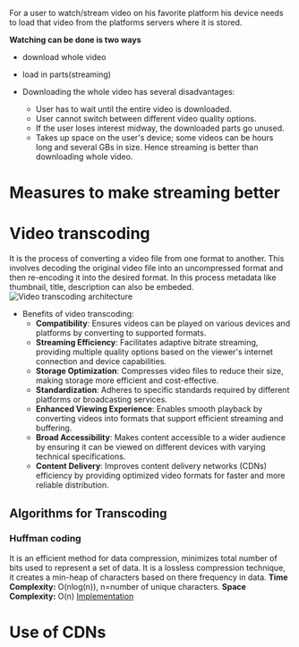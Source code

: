 <!-- # Loading Video -->

For a user to watch/stream video on his favorite platform his device needs to load that video from the platforms servers where it is stored.

**Watching can be done is two ways**

- download whole video
- load in parts(streaming)

- Downloading the whole video has several disadvantages:
  - User has to wait until the entire video is downloaded.
  - User cannot switch between different video quality options.
  - If the user loses interest midway, the downloaded parts go unused.
  - Takes up space on the user's device; some videos can be hours long and several GBs in size.
    Hence streaming is better than downloading whole video.

# Measures to make streaming better

# Video transcoding

<!-- cisco code -->
<!-- https://github.com/cisco/openh264?tab=readme-ov-file -->

It is the process of converting a video file from one format to another. This involves decoding the original video file into an uncompressed format and then re-encoding it into the desired format. In this process metadata like thumbnail, title, description can also be embeded.
![Video transcoding architecture](https://www.researchgate.net/publication/257879554/figure/fig2/AS:267897603883015@1440883174034/Architecture-of-video-transcoding.png)

- Benefits of video transcoding:
  - **Compatibility**: Ensures videos can be played on various devices and platforms by converting to supported formats.
  - **Streaming Efficiency**: Facilitates adaptive bitrate streaming, providing multiple quality options based on the viewer's internet connection and device capabilities.
  - **Storage Optimization**: Compresses video files to reduce their size, making storage more efficient and cost-effective.
  - **Standardization**: Adheres to specific standards required by different platforms or broadcasting services.
  - **Enhanced Viewing Experience**: Enables smooth playback by converting videos into formats that support efficient streaming and buffering.
  - **Broad Accessibility**: Makes content accessible to a wider audience by ensuring it can be viewed on different devices with varying technical specifications.
  - **Content Delivery**: Improves content delivery networks (CDNs) efficiency by providing optimized video formats for faster and more reliable distribution.

## Algorithms for Transcoding

### Huffman coding

It is an efficient method for data compression, minimizes total number of bits used to represent a set of data. It is a lossless compression technique, it creates a min-heap of characters based on there frequency in data.
**Time Complexity:** O(nlog(n)), n=number of unique characters.
**Space Complexity:** O(n)
[Implementation](https://github.com/VineetPai/aps-portfolio/blob/main/codes/huffmanCode.py)

# Use of CDNs
